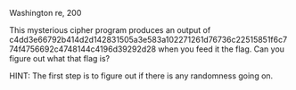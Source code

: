 Washington
re, 200

This mysterious cipher program produces an output of c4dd3e66792b414d2d142831505a3e583a102271261d76736c22515851f6c774f4756692c4748144c4196d39292d28 when you feed it the flag. Can you figure out what that flag is?

HINT:
The first step is to figure out if there is any randomness going on.
